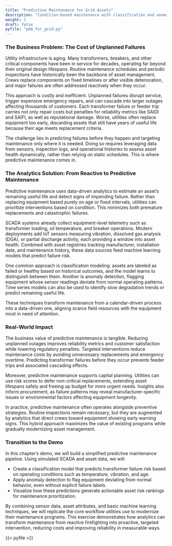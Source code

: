 ```yaml
---
title: "Predictive Maintenance for Grid Assets"
description: "Condition-based maintenance with classification and anomaly detection for assets."
weight: 5
draft: false
pyfile: "pdm_for_grid.py"
---
```


### The Business Problem: The Cost of Unplanned Failures

Utility infrastructure is aging. Many transformers, breakers, and other critical components have been in service for decades, operating far beyond their original design lifespans. Routine maintenance schedules and periodic inspections have historically been the backbone of asset management. Crews replace components on fixed timelines or after visible deterioration, and major failures are often addressed reactively when they occur.

This approach is costly and inefficient. Unplanned failures disrupt service, trigger expensive emergency repairs, and can cascade into larger outages affecting thousands of customers. Each transformer failure or feeder trip carries not only repair costs but penalties for reliability metrics like SAIDI and SAIFI, as well as reputational damage. Worse, utilities often replace equipment too early, discarding assets that still have years of useful life because their age meets replacement criteria.

The challenge lies in predicting failures before they happen and targeting maintenance only where it is needed. Doing so requires leveraging data from sensors, inspection logs, and operational histories to assess asset health dynamically, rather than relying on static schedules. This is where predictive maintenance comes in.

### The Analytics Solution: From Reactive to Predictive Maintenance

Predictive maintenance uses data-driven analytics to estimate an asset’s remaining useful life and detect signs of impending failure. Rather than replacing equipment based purely on age or fixed intervals, utilities can prioritize interventions based on condition. This minimizes both premature replacements and catastrophic failures.

SCADA systems already collect equipment-level telemetry such as transformer loading, oil temperature, and breaker operations. Modern deployments add IoT sensors measuring vibration, dissolved gas analysis (DGA), or partial discharge activity, each providing a window into asset health. Combined with asset registries tracking manufacturer, installation date, and maintenance history, these data sources feed machine learning models that predict failure risk.

One common approach is classification modeling: assets are labeled as failed or healthy based on historical outcomes, and the model learns to distinguish between them. Another is anomaly detection, flagging equipment whose sensor readings deviate from normal operating patterns. Time series models can also be used to identify slow degradation trends or predict remaining useful life.

These techniques transform maintenance from a calendar-driven process into a data-driven one, aligning scarce field resources with the equipment most in need of attention.

### Real-World Impact

The business value of predictive maintenance is tangible. Reducing unplanned outages improves reliability metrics and customer satisfaction while lowering regulatory penalties. Targeted interventions reduce maintenance costs by avoiding unnecessary replacements and emergency overtime. Predicting transformer failures before they occur prevents feeder trips and associated cascading effects.

Moreover, predictive maintenance supports capital planning. Utilities can use risk scores to defer non-critical replacements, extending asset lifespans safely and freeing up budget for more urgent needs. Insights also inform procurement, as failure patterns may reveal manufacturer-specific issues or environmental factors affecting equipment longevity.

In practice, predictive maintenance often operates alongside preventive strategies. Routine inspections remain necessary, but they are augmented by analytics that direct crews toward equipment showing early warning signs. This hybrid approach maximizes the value of existing programs while gradually modernizing asset management.

### Transition to the Demo

In this chapter’s demo, we will build a simplified predictive maintenance pipeline. Using simulated SCADA and asset data, we will:

* Create a classification model that predicts transformer failure risk based on operating conditions such as temperature, vibration, and age.
* Apply anomaly detection to flag equipment deviating from normal behavior, even without explicit failure labels.
* Visualize how these predictions generate actionable asset risk rankings for maintenance prioritization.

By combining sensor data, asset attributes, and basic machine learning techniques, we will replicate the core workflow utilities use to modernize their maintenance programs. This exercise demonstrates how analytics can transform maintenance from reactive firefighting into proactive, targeted intervention, reducing costs and improving reliability in measurable ways.

{{< pyfile >}}